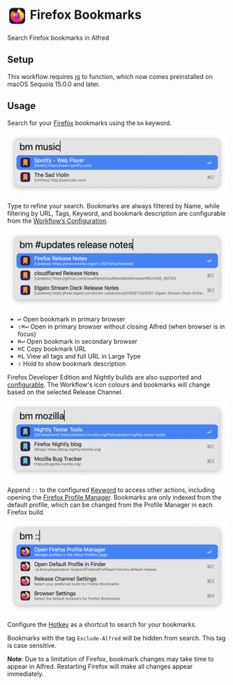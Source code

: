 # <img src='Workflow/icon.png' width='45' align='center' alt='icon'> Firefox Bookmarks

Search Firefox bookmarks in Alfred

## Setup

This workflow requires [jq](https://jqlang.github.io/jq/) to function, which now comes preinstalled on macOS Sequoia 15.0.0 and later.

## Usage

Search for your [Firefox](https://www.mozilla.org/firefox/new) bookmarks using the `bm` keyword.

![Searching for Firefox bookmarks](Workflow/images/about/keyword.png)

Type to refine your search. Bookmarks are always filtered by Name, while filtering by URL, Tags, Keyword, and bookmark description are configurable from the [Workflow’s Configuration](https://www.alfredapp.com/help/workflows/user-configuration/).

![Narrowing search for Firefox bookmarks](Workflow/images/about/tagFilter.png)

* <kbd>↩</kbd> Open bookmark in primary browser
* <kbd>⇧</kbd><kbd>⌘</kbd><kbd>↩</kbd> Open in primary browser without closing Alfred (when browser is in focus)
* <kbd>⌘</kbd><kbd>↩</kbd> Open bookmark in secondary browser
* <kbd>⌘</kbd><kbd>C</kbd> Copy bookmark URL
* <kbd>⌘</kbd><kbd>L</kbd> View all tags and full URL in Large Type
* <kbd>⇧</kbd> Hold to show bookmark description

Firefox Developer Edition and Nightly builds are also supported and [configurable](https://www.alfredapp.com/help/workflows/user-configuration/). The Workflow's icon colours and bookmarks will change based on the selected Release Channel.

![Searching for Firefox bookmarks using Nightly](Workflow/images/about/otherBuilds.png)

Append `::` to the configured [Keyword](https://www.alfredapp.com/help/workflows/inputs/keyword) to access other actions, including opening the [Firefox Profile Manager](https://support.mozilla.org/kb/profile-manager-create-remove-switch-firefox-profiles). Bookmarks are only indexed from the default profile, which can be changed from the Profile Manager in each Firefox build.

![Other actions](Workflow/images/about/inlineSettings.png)

Configure the [Hotkey](https://www.alfredapp.com/help/workflows/triggers/hotkey/) as a shortcut to search for your bookmarks.

Bookmarks with the tag `Exclude-Alfred` will be hidden from search. This tag is case sensitive.

**Note**: Due to a limitation of Firefox, bookmark changes may take time to appear in Alfred. Restarting Firefox will make all changes appear immediately.
